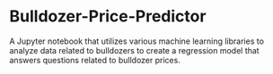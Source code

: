 # Bulldozer-Price-Predictor
A Jupyter notebook that utilizes various machine learning libraries to analyze data related to bulldozers to create a regression model that answers questions related to bulldozer prices.
